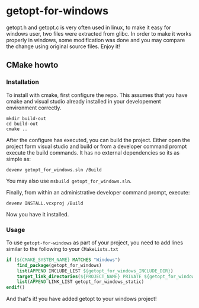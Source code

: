 # getopt-for-windows

getopt.h and getopt.c is very often used in linux, to make it easy for windows user, two files were extracted from glibc. In order to make it works properly in windows, some modification was done and you may compare the change using original source files. Enjoy it!

## CMake howto

### Installation

To install with cmake, first configure the repo. This assumes that you have cmake and visual studio already installed in your developement environment correctly.

```shell
mkdir build-out
cd build-out
cmake ..
```

After the configure has executed, you can build the project. Either open the project form visual studio and build or from a developer command prompt execute the build commands. It has no external dependencies so its as simple as:

```shell
devenv getopt_for_windows.sln /Build
```

You may also use `msbuild getopt_for_windows.sln`.

Finally, from within an administrative developer command prompt, execute:

```shell
devenv INSTALL.vcxproj /Build
```

Now you have it installed.

### Usage

To use `getopt-for-windows` as part of your project, you need to add lines similar to the following to your `CMakeLists.txt`

```cmake
if (${CMAKE_SYSTEM_NAME} MATCHES "Windows")
    find_package(getopt_for_windows)
    list(APPEND INCLUDE_LIST ${getopt_for_windows_INCLUDE_DIR})
    target_link_directories(${PROJECT_NAME} PRIVATE ${getopt_for_windows_LIB_DIR})
    list(APPEND LINK_LIST getopt_for_windows_static)
endif()
```

And that's it! you have added getopt to your windows project!
